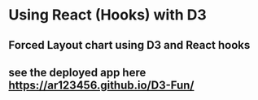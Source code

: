 # Using React (Hooks) with D3

## Forced Layout chart using D3 and React hooks

## see the deployed app here https://ar123456.github.io/D3-Fun/
